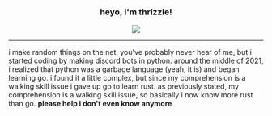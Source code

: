 <div align="center">
  <h3>heyo, i'm thrizzle!</h3>
  <img src="https://skillicons.dev/icons?i=git,docker,html,css,tailwind,react,js,next,md,py,redis,rust,go" /><br/>
</div>
<hr/>
<p>i make random things on the net. you've probably never hear of me, but i started coding by making discord bots in python. around the middle of 2021, i realized that python was a garbage language (yeah, it is) and began learning go. i found it a little complex, but since my comprehension is a walking skill issue i gave up go to learn rust. as previously stated, my comprehension is a walking skill issue, so basically i now know more rust than go. <b>please help i don't even know anymore</b></p>
